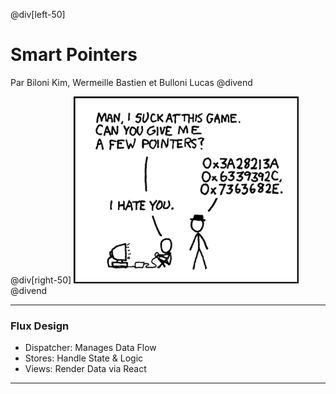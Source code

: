 
@div[left-50]

# Smart Pointers

Par Biloni Kim, Wermeille Bastien et Bulloni Lucas
@divend

@div[right-50]
![Pointeurs](pictures/pointers.png)
@divend

---

### Flux Design

- Dispatcher: Manages Data Flow
- Stores: Handle State & Logic
- Views: Render Data via React

---

